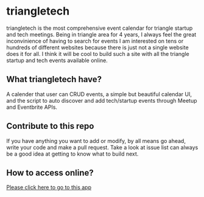 triangletech
============

triangletech is the most comprehensive event calendar for triangle startup and tech meetings. Being in triangle area for 4 years, I always feel the great inconvinience of having to search for events I am interested on tens or hundreds of different websites because there is just not a single website does it for all. I think it will be cool to build such a site with all the triangle startup and tech events available online.  
  
What triangletech have?  
---  
A calender that user can CRUD events, a simple but beautiful calendar UI, and the script to auto discover and add tech/startup events through Meetup and Eventbrite APIs.
  
Contribute to this repo  
---  
If you have anything you want to add or modify, by all means go ahead, write your code and make a pull request. Take a look at issue list can always be a good idea at getting to know what to build next.  

How to access online?  
---  
[Please click here to go to this app](http://triangletech.herokuapp.com/)

